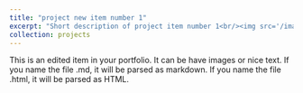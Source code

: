```yaml
---
title: "project new item number 1"
excerpt: "Short description of project item number 1<br/><img src='/images/500x300.png'>"
collection: projects
---
```


This is an edited item in your portfolio. It can be have images or nice text. If you name the file .md, it will be parsed as markdown. If you name the file .html, it will be parsed as HTML. 
